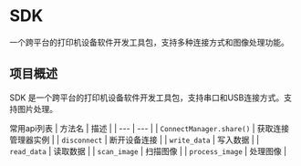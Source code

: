 #  SDK

一个跨平台的打印机设备软件开发工具包，支持多种连接方式和图像处理功能。

## 项目概述

SDK 是一个跨平台的打印机设备软件开发工具包，支持串口和USB连接方式。支持图片处理。

常用api列表
| 方法名 | 描述 |
| --- | --- |
| `ConnectManager.share()` | 获取连接管理器实例 |
| `disconnect` | 断开设备连接 |
| `write_data` | 写入数据 |
| `read_data` | 读取数据 |
| `scan_image` | 扫描图像 |
| `process_image` | 处理图像 |







